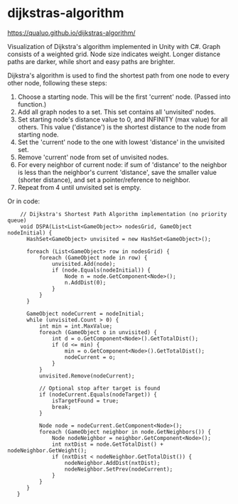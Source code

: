# dijkstras-algorithm

https://qualuo.github.io/dijkstras-algorithm/

Visualization of Dijkstra's algorithm implemented in Unity with C#. Graph consists of a weighted grid. Node size indicates weight. Longer distance paths are darker, while short and easy paths are brighter.
 
 
Dijkstra's algorithm is used to find the shortest path from one node to every other node, following these steps:
1. Choose a starting node. This will be the first 'current' node. (Passed into function.)
2. Add all graph nodes to a set. This set contains all 'unvisited' nodes.
3. Set starting node's distance value to 0, and INFINITY (max value) for all others. This value ('distance') is the shortest distance to the node from starting node.
4. Set the 'current' node to the one with lowest 'distance' in the unvisited set.
5. Remove 'current' node from set of unvisited nodes.
6. For every neighbor of current node: if sum of 'distance' to the neighbor is less than the neighbor's current 'distance', save the smaller value (shorter distance), and set a pointer/reference to neighbor.
7. Repeat from 4 until unvisited set is empty.


Or in code: 

        // Dijkstra's Shortest Path Algorithm implementation (no priority queue)
        void DSPA(List<List<GameObject>> nodesGrid, GameObject nodeInitial) {
          HashSet<GameObject> unvisited = new HashSet<GameObject>();

          foreach (List<GameObject> row in nodesGrid) {
              foreach (GameObject node in row) {
                  unvisited.Add(node);
                  if (node.Equals(nodeInitial)) {
                      Node n = node.GetComponent<Node>();
                      n.AddDist(0);
                  }
              }
          }

          GameObject nodeCurrent = nodeInitial;
          while (unvisited.Count > 0) {
              int min = int.MaxValue;
              foreach (GameObject o in unvisited) {
                  int d = o.GetComponent<Node>().GetTotalDist();
                  if (d <= min) {
                      min = o.GetComponent<Node>().GetTotalDist();
                      nodeCurrent = o;
                  }
              }
              unvisited.Remove(nodeCurrent);
              
              // Optional stop after target is found
              if (nodeCurrent.Equals(nodeTarget)) { 
                  isTargetFound = true;
                  break;
              }

              Node node = nodeCurrent.GetComponent<Node>();
              foreach (GameObject neighbor in node.GetNeighbors()) {
                  Node nodeNeighbor = neighbor.GetComponent<Node>();
                  int nxtDist = node.GetTotalDist() + nodeNeighbor.GetWeight();
                  if (nxtDist < nodeNeighbor.GetTotalDist()) {
                      nodeNeighbor.AddDist(nxtDist);
                      nodeNeighbor.SetPrev(nodeCurrent);
                  }
              }
          }
       }
